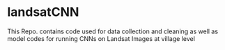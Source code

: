 # landsatCNN
This Repo. contains code used for data collection and cleaning as well as model codes for running CNNs on Landsat Images at village level
